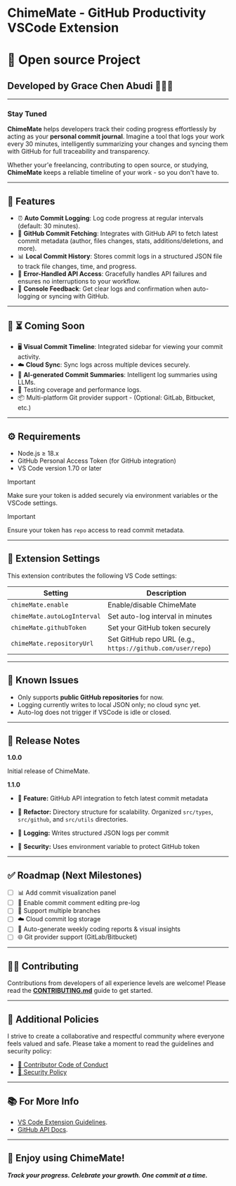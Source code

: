 # ChimeMate - GitHub Productivity VSCode Extension

# 🧠 Open source Project

## Developed by Grace Chen Abudi 👩🏽‍💻

---

### Stay Tuned

**ChimeMate** helps developers track their coding progress effortlessly by acting as your **personal commit journal**. Imagine a tool that logs your work every 30 minutes, intelligently summarizing your changes and syncing them with GitHub for full traceability and transparency.

Whether your'e freelancing, contributing to open source, or studying, **ChimeMate** keeps a reliable timeline of your work - so you don't have to.

---

## 🚀 Features

- ⏰ **Auto Commit Logging**: Log code progress at regular intervals (default: 30 minutes).
- 🧾 **GitHub Commit Fetching**: Integrates with GitHub API to fetch latest commit metadata (author, files changes, stats, additions/deletions, and more).
- 📊 **Local Commit History**: Stores commit logs in a structured JSON file to track file changes, time, and progress.
- 🔐 **Error-Handled API Access**: Gracefully handles API failures and ensures no interruptions to your workflow.
- 💬 **Console Feedback**: Get clear logs and confirmation when auto-logging or syncing with GitHub.

---

## 🌱 ⏳ Coming Soon

- 🖥️ **Visual Commit Timeline**: Integrated sidebar for viewing your commit activity.
- ☁️ **Cloud Sync**: Sync logs across multiple devices securely.
- 🧠 **AI-generated Commit Summaries**: Intelligent log summaries using LLMs.
- 🧪 Testing coverage and performance logs.
- 📦 Multi-platform Git provider support - (Optional: GitLab, Bitbucket, etc.)

---

## ⚙️ Requirements

- Node.js ≥ 18.x
- GitHub Personal Access Token (for GitHub integration)
- VS Code version 1.70 or later

> [!IMPORTANT]
> Make sure your token is added securely via environment variables or the VSCode settings.

> [!IMPORTANT]
> Ensure your token has `repo` access to read commit metadata.

---

## 🔧 Extension Settings

This extension contributes the following VS Code settings:

| Setting                     | Description                                                |
| --------------------------- | ---------------------------------------------------------- |
| `chimeMate.enable`          | Enable/disable ChimeMate                                   |
| `chimeMate.autoLogInterval` | Set auto-log interval in minutes                           |
| `chimeMate.githubToken`     | Set your GitHub token securely                             |
| `chimeMate.repositoryUrl`   | Set GitHub repo URL (e.g., `https://github.com/user/repo`) |

---

## 🐞 Known Issues

- Only supports **public GitHub repositories** for now.
- Logging currently writes to local JSON only; no cloud sync yet.
- Auto-log does not trigger if VSCode is idle or closed.

---

## 📝 Release Notes

**1.0.0**

Initial release of ChimeMate.

**1.1.0**

- 🔗 **Feature:** GitHub API integration to fetch latest commit metadata

- 🧹 **Refactor:** Directory structure for scalability. Organized `src/types`, `src/github`, and `src/utils` directories.

- 📁 **Logging:** Writes structured JSON logs per commit

- 🔐 **Security:** Uses environment variable to protect GitHub token

---

## ✅ Roadmap (Next Milestones)

- [ ] 📊 Add commit visualization panel
- [ ] 📝 Enable commit comment editing pre-log
- [ ] 🌿 Support multiple branches
- [ ] ☁️ Cloud commit log storage
- [ ] 📅 Auto-generate weekly coding reports & visual insights
- [ ] 🌐 Git provider support (GitLab/Bitbucket)

---

## 🤝🏽 Contributing

Contributions from developers of all experience levels are welcome!
Please read the [**CONTRIBUTING.md**](CONTRIBUTING.md) guide to get started.

---

## 📜 Additional Policies

I strive to create a collaborative and respectful community where everyone feels valued and safe.
Please take a moment to read the guidelines and security policy:

- [📘 Contributor Code of Conduct](./CODE_OF_CONDUCT.md)
- [🔐 Security Policy](./SECURITY.md)

---

## 📚 For More Info

- [VS Code Extension Guidelines](https://code.visualstudio.com/api/ux-guidelines/overview).
- [GitHub API Docs](https://docs.github.com/en/rest/commits/commits?apiVersion=2022-11-28).

---

## 🎉 Enjoy using ChimeMate!

**_Track your progress. Celebrate your growth. One commit at a time._**

<!-- ---

This is the README for your extension "ChimeMate". After writing up a brief description, we recommend including the following sections.

## Features

Describe specific features of your extension including screenshots of your extension in action. Image paths are relative to this README file.

For example if there is an image subfolder under your extension project workspace:

\!\[feature X\]\(images/feature-x.png\)

> Tip: Many popular extensions utilize animations. This is an excellent way to show off your extension! We recommend short, focused animations that are easy to follow.

## Requirements

If you have any requirements or dependencies, add a section describing those and how to install and configure them.

## Extension Settings

Include if your extension adds any VS Code settings through the `contributes.configuration` extension point.

For example:

This extension contributes the following settings:

- `myExtension.enable`: Enable/disable this extension.
- `myExtension.thing`: Set to `blah` to do something.

## Known Issues

Calling out known issues can help limit users opening duplicate issues against your extension.

## Release Notes

Users appreciate release notes as you update your extension.

### 1.0.0

Initial release of ...

### 1.0.1

Fixed issue #.

### 1.1.0

Added features X, Y, and Z.

---

## Following extension guidelines

Ensure that you've read through the extensions guidelines and follow the best practices for creating your extension.

- [Extension Guidelines](https://code.visualstudio.com/api/references/extension-guidelines)

## Working with Markdown

You can author your README using Visual Studio Code. Here are some useful editor keyboard shortcuts:

- Split the editor (`Cmd+\` on macOS or `Ctrl+\` on Windows and Linux).
- Toggle preview (`Shift+Cmd+V` on macOS or `Shift+Ctrl+V` on Windows and Linux).
- Press `Ctrl+Space` (Windows, Linux, macOS) to see a list of Markdown snippets.

## For more information

- [Visual Studio Code's Markdown Support](http://code.visualstudio.com/docs/languages/markdown)
- [Markdown Syntax Reference](https://help.github.com/articles/markdown-basics/)

**Enjoy!** -->
